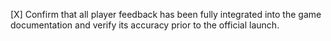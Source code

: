 [X] Confirm that all player feedback has been fully integrated into the game documentation and verify its accuracy prior to the official launch.